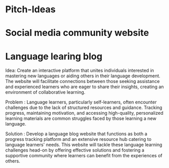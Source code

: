 # Pitch-Ideas

# Social media community website





# Language learing blog
Idea:
Create an interactive platform that unites individuals interested in mastering new languages or aiding others in their language development. The website will facilitate connections between those seeking assistance and experienced learners who are eager to share their insights, creating an environment of collaborative learning.


Problem :
Language learners, particularly self-learners, often encounter challenges due to the lack of structured resources and guidance. Tracking progress, maintaining motivation, and accessing high-quality, personalized learning materials are common struggles faced by those learning a new language.


Solution :
Develop a language blog website that functions as both a progress tracking platform and an extensive resource hub catering to language learners' needs. This website will tackle these language learning challenges head-on by offering effective solutions and fostering a supportive community where learners can benefit from the experiences of others.
